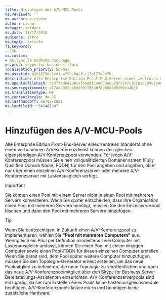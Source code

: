 ```yaml
---
title: Hinzufügen des A/V-MCU-Pools
ms.reviewer: ''
ms.author: v-cichur
author: cichur
manager: serdars
ms.date: 11/17/2018
audience: ITPro
ms.topic: article
f1.keywords:
- CSH
ms.custom:
- ms.lync.tb.AddAvMcuPoolPage
ms.prod: skype-for-business-itpro
localization_priority: Normal
ms.assetid: e201875e-1e81-4756-942f-c17d177e997b
description: Alle Enterprise Edition Front-End-Server eines zentralen Standorts ohne einen verbundenen A/V-Konferenzdienst können den gleichen eigenständigen A/V-Konferenzpool verwenden. Für jeden A/V-Konferenzpool müssen Sie einen vollqualifizierten Domänennamen (Fully Qualified Domain Name, FQDN) für den Pool angeben und angeben, ob er nur über einen einzelnen A/V-Konferenzserver oder mehrere A/V-Konferenzserver mit Lastenausgleich verfügt.
ms.openlocfilehash: ce3ffed642a8cafe6e913ee053a6a2d71787c181b1c704a3e4429df33e7cfed4
ms.sourcegitcommit: a17ad3332ca5d2997f85db7835500d8190c34b2f
ms.translationtype: MT
ms.contentlocale: de-DE
ms.lasthandoff: 08/05/2021
ms.locfileid: "54348190"
---
```

# <a name="add-av-mcu-pool"></a>Hinzufügen des A/V-MCU-Pools
 
Alle Enterprise Edition Front-End-Server eines zentralen Standorts ohne einen verbundenen A/V-Konferenzdienst können den gleichen eigenständigen A/V-Konferenzpool verwenden. Für jeden A/V-Konferenzpool müssen Sie einen vollqualifizierten Domänennamen (Fully Qualified Domain Name, FQDN) für den Pool angeben und angeben, ob er nur über einen einzelnen A/V-Konferenzserver oder mehrere A/V-Konferenzserver mit Lastenausgleich verfügt.
  
> [!IMPORTANT]
> Sie können einen Pool mit einem Server nicht in einen Pool mit mehreren Servern konvertieren. Wenn Sie später entscheiden, dass Ihre Organisation einen Pool mit mehreren Servern benötigt, müssen Sie den Einzelserverpool löschen und dann den Pool mit mehreren Servern hinzufügen. 
  
> [!TIP]
> Wenn Sie beabsichtigen, in Zukunft einen A/V-Konferenzpool zu implementieren, wählen Sie **"Pool mit mehreren Computern"** aus. Wenngleich ein Pool per Definition mindestens zwei Computer mit Lastenausgleich umfasst, können Sie einen Pool mit einem einzigen Computer sowie einen Pool-FQDN für diesen einzelnen Computer erstellen. Wenn Sie bereit sind, dem Pool später weitere Computer hinzuzufügen, müssen Sie den Topologie-Generator erneut erstellen, um das neue Poolmitglied zu definieren, die neue Topologie zu veröffentlichen und dann das neue A/V-Konferenzpoolmitglied über den Skype for Business Server Bereitstellungs-Assistenten einzurichten. A/V-Konferenzserverpools sind einzigartig, da sie zum Erstellen eines Pools keine Lastenausgleichsmodule benötigen. A/V-Konferenzpools lasten intern und benötigen keine zusätzliche Hardware. 
  

